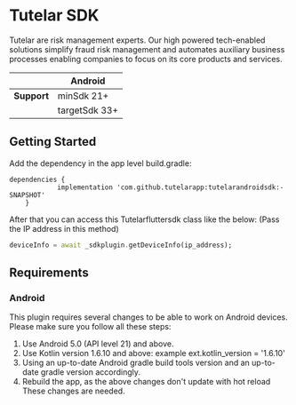 # Tutelar SDK

Tutelar are risk management experts. Our high powered tech-enabled solutions simplify fraud risk management and automates auxiliary business processes enabling companies to focus on its core products and services.

|             | Android       |
|-------------|---------------|
| **Support** | minSdk 21+    |
|             | targetSdk 33+ |

## Getting Started

Add the dependency in the app level build.gradle:
```
dependencies {
	        implementation 'com.github.tutelarapp:tutelarandroidsdk:-SNAPSHOT'
	}
```

After that you can access this Tutelarfluttersdk class like the below: (Pass the IP address in this method)
```Dart
deviceInfo = await _sdkplugin.getDeviceInfo(ip_address);

```


## Requirements
### Android
This plugin requires several changes to be able to work on Android devices. Please make sure you follow all these steps:
1. Use Android 5.0 (API level 21) and above.
2. Use Kotlin version 1.6.10 and above:  example ext.kotlin_version = '1.6.10'
3. Using an up-to-date Android gradle build tools version and an up-to-date gradle version accordingly.
4. Rebuild the app, as the above changes don't update with hot reload
   These changes are needed.

